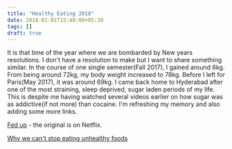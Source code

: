 ```yaml
---
title: "Healthy Eating 2018"
date: 2018-01-01T15:49:00+05:30
tags: []
draft: true 
---
```


It is that time of the year where we are bombarded by New years resolutions. I don't have a resolution to make but I want to share something similar. In the course of one single semester(Fall 2017), I gained around 6kg. From being around 72kg, my body weight increased to 78kg. Before I left for Paris(May 2017), it was around 69kg. I came back home to Hyderabad after one of the most straining, sleep deprived, sugar laden periods of my life. This is despite me having watched several videos earlier on how sugar was as addictive(if not more) than cocaine. I'm refreshing my memory and also adding some more links.

[Fed up](https://youtu.be/Y647tNm8nTI) - the original is on Netflix.

[Why we can't stop eating unhealthy foods](https://youtu.be/wTNlHyjip94)
